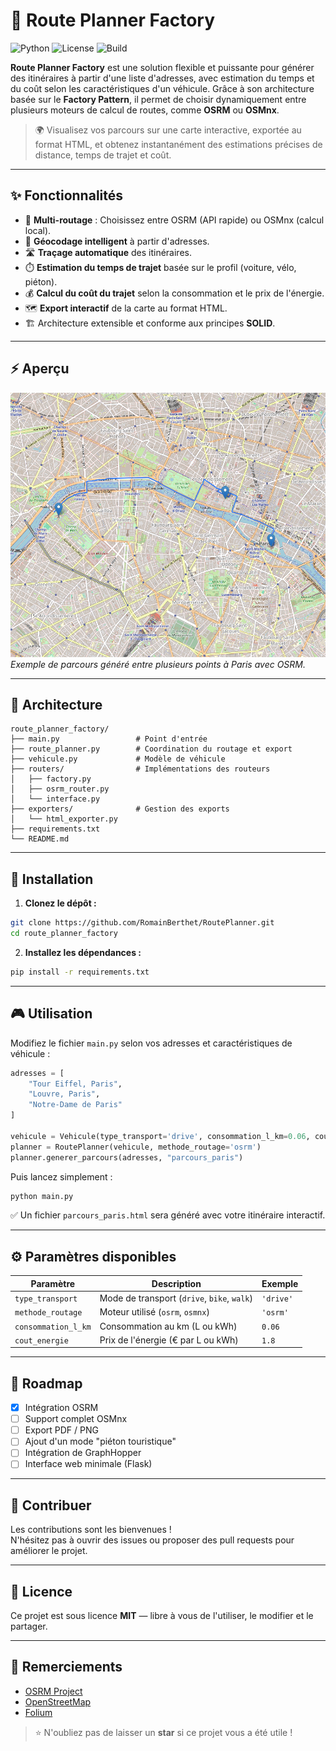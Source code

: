 
# 🚀 Route Planner Factory

![Python](https://img.shields.io/badge/Python-3.12%2B-blue)
![License](https://img.shields.io/badge/License-MIT-green)
![Build](https://img.shields.io/badge/Status-Active-brightgreen)

**Route Planner Factory** est une solution flexible et puissante pour générer des itinéraires à partir d'une liste d'adresses, avec estimation du temps et du coût selon les caractéristiques d'un véhicule. Grâce à son architecture basée sur le **Factory Pattern**, il permet de choisir dynamiquement entre plusieurs moteurs de calcul de routes, comme **OSRM** ou **OSMnx**.

> 🌍 Visualisez vos parcours sur une carte interactive, exportée au format HTML, et obtenez instantanément des estimations précises de distance, temps de trajet et coût.

---

## ✨ Fonctionnalités

- 🔹 **Multi-routage** : Choisissez entre OSRM (API rapide) ou OSMnx (calcul local).
- 📍 **Géocodage intelligent** à partir d'adresses.
- 🛣️ **Traçage automatique** des itinéraires.
- ⏱️ **Estimation du temps de trajet** basée sur le profil (voiture, vélo, piéton).
- 💰 **Calcul du coût du trajet** selon la consommation et le prix de l'énergie.
- 🗺️ **Export interactif** de la carte au format HTML.
- 🏗️ Architecture extensible et conforme aux principes **SOLID**.

---

## ⚡ Aperçu

![Demo Route Planner](assets/demo_paris.png)  
*Exemple de parcours généré entre plusieurs points à Paris avec OSRM.*

---

## 🚧 Architecture

```
route_planner_factory/
├── main.py                 # Point d'entrée
├── route_planner.py        # Coordination du routage et export
├── vehicule.py             # Modèle de véhicule
├── routers/                # Implémentations des routeurs
│   ├── factory.py
│   ├── osrm_router.py
│   └── interface.py
├── exporters/              # Gestion des exports
│   └── html_exporter.py
├── requirements.txt
└── README.md
```

---

## 🚀 Installation

1. **Clonez le dépôt :**
```bash
git clone https://github.com/RomainBerthet/RoutePlanner.git
cd route_planner_factory
```

2. **Installez les dépendances :**
```bash
pip install -r requirements.txt
```

---

## 🎮 Utilisation

Modifiez le fichier `main.py` selon vos adresses et caractéristiques de véhicule :

```python
adresses = [
    "Tour Eiffel, Paris",
    "Louvre, Paris",
    "Notre-Dame de Paris"
]

vehicule = Vehicule(type_transport='drive', consommation_l_km=0.06, cout_energie=1.8)
planner = RoutePlanner(vehicule, methode_routage='osrm')
planner.generer_parcours(adresses, "parcours_paris")
```

Puis lancez simplement :

```bash
python main.py
```

✅ Un fichier `parcours_paris.html` sera généré avec votre itinéraire interactif.

---

## ⚙️ Paramètres disponibles

| Paramètre         | Description                                      | Exemple        |
|-------------------|--------------------------------------------------|----------------|
| `type_transport`  | Mode de transport (`drive`, `bike`, `walk`)      | `'drive'`      |
| `methode_routage` | Moteur utilisé (`osrm`, `osmnx`)                 | `'osrm'`       |
| `consommation_l_km` | Consommation au km (L ou kWh)                  | `0.06`         |
| `cout_energie`    | Prix de l'énergie (€ par L ou kWh)               | `1.8`          |

---

## 🚀 Roadmap

- [x] Intégration OSRM
- [ ] Support complet OSMnx
- [ ] Export PDF / PNG
- [ ] Ajout d'un mode "piéton touristique"
- [ ] Intégration de GraphHopper
- [ ] Interface web minimale (Flask)

---

## 🤝 Contribuer

Les contributions sont les bienvenues !  
N'hésitez pas à ouvrir des issues ou proposer des pull requests pour améliorer le projet.

---

## 📄 Licence

Ce projet est sous licence **MIT** — libre à vous de l'utiliser, le modifier et le partager.

---

## 🙌 Remerciements

- [OSRM Project](http://project-osrm.org/)
- [OpenStreetMap](https://www.openstreetmap.org/)
- [Folium](https://python-visualization.github.io/folium/)

> ⭐ N'oubliez pas de laisser un **star** si ce projet vous a été utile !
